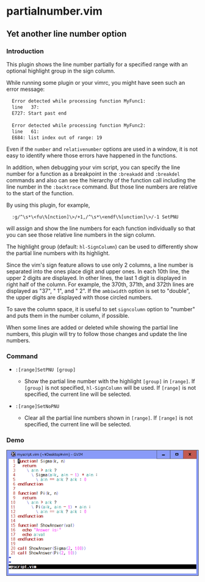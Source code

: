 # partialnumber.vim

## Yet another line number option

### Introduction

This plugin shows the line number partially for a specified range with an
optional highlight group in the sign column.

While running some plugin or your vimrc, you might have seen such an error
message:
```
  Error detected while processing function MyFunc1:
  line   37:
  E727: Start past end

  Error detected while processing function MyFunc2:
  line   61:
  E684: list index out of range: 19
```
Even if the `number` and `relativenumber` options are used in a window, it is
not easy to identify where those errors have happened in the functions.

In addition, when debugging your vim script, you can specify the line number
for a function as a breakpoint in the `:breakadd` and `:breakdel` commands and
also can see the hierarchy of the function call including the line number in
the `:backtrace` command. But those line numbers are relative to the start of
the function.

By using this plugin, for example,
```
  :g/^\s*\<fu\%[nction]\>/+1,/^\s*\<endf\%[unction]\>/-1 SetPNU
```
will assign and show the line numbers for each function individually so that
you can see those relative line numbers in the sign column.

The highlight group (default: `hl-SignColumn`) can be used to differently show
the partial line numbers with its highlight.

Since the vim's sign feature allows to use only 2 columns, a line number is
separated into the ones place digit and upper ones. In each 10th line, the
upper 2 digits are displayed. In other lines, the last 1 digit is displayed in
right half of the column. For example, the 370th, 371th, and 372th lines are
displayed as "37", " 1", and " 2". If the `ambiwidth` option is set to
"double", the upper digits are displayed with those circled numbers.

To save the column space, it is useful to set `signcolumn` option to "number"
and puts them in the number column, if possible.

When some lines are added or deleted while showing the partial line numbers,
this plugin will try to follow those changes and update the line numbers.

### Command

* `:[range]SetPNU [group]`
  * Show the partial line number with the highlight `[group]` in `[range]`.
    If `[group]` is not specified, `hl-SignColumn` will be used. If `[range]`
    is not specified, the current line will be selected.

* `:[range]SetNoPNU`
  * Clear all the partial line numbers shown in `[range]`. If `[range]` is not
    specified, the current line will be selected.

### Demo

![demo](demo.gif)
